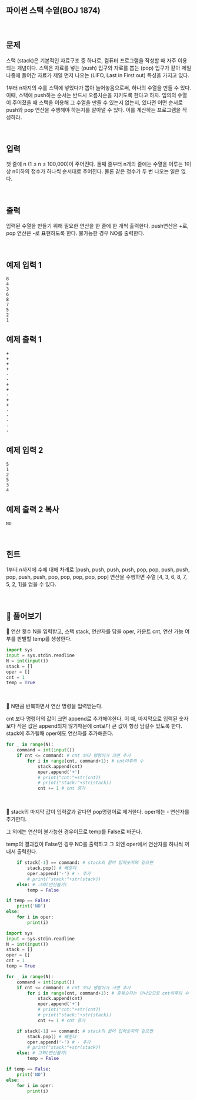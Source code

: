 ## 파이썬 스택 수열(BOJ 1874)

<br>

## 문제

스택 (stack)은 기본적인 자료구조 중 하나로, 컴퓨터 프로그램을 작성할 때 자주 이용되는 개념이다. 스택은 자료를 넣는 (push) 입구와 자료를 뽑는 (pop) 입구가 같아 제일 나중에 들어간 자료가 제일 먼저 나오는 (LIFO, Last in First out) 특성을 가지고 있다.

1부터 n까지의 수를 스택에 넣었다가 뽑아 늘어놓음으로써, 하나의 수열을 만들 수 있다. 이때, 스택에 push하는 순서는 반드시 오름차순을 지키도록 한다고 하자. 임의의 수열이 주어졌을 때 스택을 이용해 그 수열을 만들 수 있는지 없는지, 있다면 어떤 순서로 push와 pop 연산을 수행해야 하는지를 알아낼 수 있다. 이를 계산하는 프로그램을 작성하라.

<br>

## 입력

첫 줄에 n (1 ≤ n ≤ 100,000)이 주어진다. 둘째 줄부터 n개의 줄에는 수열을 이루는 1이상 n이하의 정수가 하나씩 순서대로 주어진다. 물론 같은 정수가 두 번 나오는 일은 없다.

<br>

## 출력

입력된 수열을 만들기 위해 필요한 연산을 한 줄에 한 개씩 출력한다. push연산은 +로, pop 연산은 -로 표현하도록 한다. 불가능한 경우 NO를 출력한다.

<br>

## 예제 입력 1 

```
8
4
3
6
8
7
5
2
1
```

## 예제 출력 1

```
+
+
+
+
-
-
+
+
-
+
+
-
-
-
-
-
```

## 예제 입력 2

```
5
1
2
5
3
4
```

## 예제 출력 2 복사

```
NO
```

<br>

## 힌트

1부터 n까지에 수에 대해 차례로 [push, push, push, push, pop, pop, push, push, pop, push, push, pop, pop, pop, pop, pop] 연산을 수행하면 수열 [4, 3, 6, 8, 7, 5, 2, 1]을 얻을 수 있다.

<br>

## 📝 풀어보기

📌 연산 횟수 N을 입력받고, 스택 stack, 연산자를 담을 oper, 카운트 cnt, 연산 가능 여부를 판별할 temp를 생성한다.

``` python
import sys
input = sys.stdin.readline
N = int(input())
stack = []
oper = []
cnt = 1
temp = True
```

<br>

📌 N만큼 반복하면서 연산 명령을 입력받는다.

cnt 보다 명령어의 값이 크면 append로 추가해야한다. 이 때, 마지막으로 입력된 숫자보다 작은 값은 append되지 않기때문에 cnt보다 큰 값이 항상 담길수 있도록 한다. stack에 추가될때 oper에도 연산자를 추가해준다.

``` python
for _ in range(N):
    command = int(input())
    if cnt <= command: # cnt 보다 명령어가 크면 추가
        for i in range(cnt, command+1): # cnt이후의 수
            stack.append(cnt)
            oper.append('+')
            # print("cnt:"+str(cnt))
            # print("stack:"+str(stack))
            cnt += 1 # cnt 증가
```

<br>

📌 stack의 마지막 값이 입력값과 같다면 pop명령어로 제거한다. oper에는 - 연산자를 추가한다.

그 외에는 연산이 불가능한 경우이므로 temp를 False로 바꾼다.

temp의 결과값이 False인 경우 NO를 출력하고 그 외엔 oper에서 연산자를 하나씩 꺼내서 출력한다.

``` python
    if stack[-1] == command: # stack의 끝이 입력숫자와 같으면
        stack.pop() # 빼준다
        oper.append('-') # - 추가
        # print("stack:"+str(stack))
    else: # 그외(연산불가)
        temp = False 

if temp == False:
    print('NO')
else:
    for i in oper:
        print(i)
```



``` python
import sys
input = sys.stdin.readline
N = int(input())
stack = []
oper = []
cnt = 1
temp = True

for _ in range(N):
    command = int(input())
    if cnt <= command: # cnt 보다 명령어가 크면 추가
        for i in range(cnt, command+1): # 중복숫자는 안나오므로 cnt이후의 수
            stack.append(cnt)
            oper.append('+')
            # print("cnt:"+str(cnt))
            # print("stack:"+str(stack))
            cnt += 1 # cnt 증가

    if stack[-1] == command: # stack의 끝이 입력숫자와 같으면
        stack.pop() # 빼준다
        oper.append('-') # - 추가
        # print("stack:"+str(stack))
    else: # 그외(연산불가)
        temp = False 

if temp == False:
    print('NO')
else:
    for i in oper:
        print(i)

```

